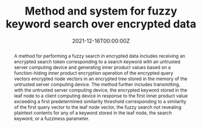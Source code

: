 ---
title: "Method and system for fuzzy keyword search over encrypted data"

authors:
- admin
- Qingji Zheng

date: "2021-12-16T00:00:00Z"

# Publication type.
# Legend: 0 = Uncategorized; 1 = Conference paper; 2 = Journal article;
# 3 = Preprint / Working Paper; 4 = Report; 5 = Book; 6 = Book section;
# 7 = Thesis; 8 = Patent
publication_types: ["8"]

# Publication name and optional abbreviated publication name.
publication: "United States Patent 11023477"
publication_short: ""

abstract: A method for performing a fuzzy search in encrypted data includes receiving an encrypted search token corresponding to a search keyword with an untrusted server computing device and generating inner product values based on a function-hiding inner product encryption operation of the encrypted query vectors encrypted node vectors in an encrypted tree stored in the memory of the untrusted server computing device. The method further includes transmitting, with the untrusted server computing device, the encrypted keyword stored in the leaf node to a client computing device in response to the first inner product value exceeding a first predetermined similarity threshold corresponding to a similarity of the first query vector to the leaf node vector, the fuzzy search not revealing plaintext contents for any of a keyword stored in the leaf node, the search keyword, or a fuzziness parameter.

# Display this page in the Featured widget?
featured: true

# Custom links (uncomment lines below)
links:
 - name: Patent
   url: https://patft.uspto.gov/netacgi/nph-Parser?Sect1=PTO2&Sect2=HITOFF&p=1&u=%2Fnetahtml%2FPTO%2Fsearch-bool.html&r=1&f=G&l=50&co1=AND&d=PTXT&s1=%22Fan,+Xinxin%22&OS=%22Fan,+Xinxin%22&RS=%22Fan,+Xinxin%22
---